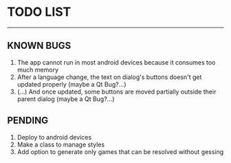 # TODO LIST
-------------------------------------------------------------------------
## KNOWN BUGS
1. The app cannot run in most android devices because it consumes too much memory
2. After a language change, the text on dialog's buttons doesn't get updated properly (maybe a Qt Bug?...)
3. (...) And once updated, some buttons are moved partially outside their parent dialog (maybe a Qt Bug?...)

## PENDING
1. Deploy to android devices
2. Make a class to manage styles
3. Add option to generate only games that can be resolved without gessing
